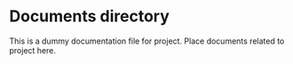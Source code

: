 # Documents directory

This is a dummy documentation file for project.
Place documents related to project here.